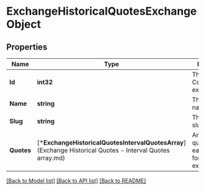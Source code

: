 # ExchangeHistoricalQuotesExchangeObject

## Properties
Name | Type | Description | Notes
------------ | ------------- | ------------- | -------------
**Id** | **int32** | The CoinMarketCap exchange ID. | [default to null]
**Name** | **string** | The exchange name. | [default to null]
**Slug** | **string** | The exchange slug. | [default to null]
**Quotes** | [***ExchangeHistoricalQuotesIntervalQuotesArray**](Exchange Historical Quotes - Interval Quotes array.md) | An array of quotes for each interval for this exchange. | [default to null]

[[Back to Model list]](../README.md#documentation-for-models) [[Back to API list]](../README.md#documentation-for-api-endpoints) [[Back to README]](../README.md)


